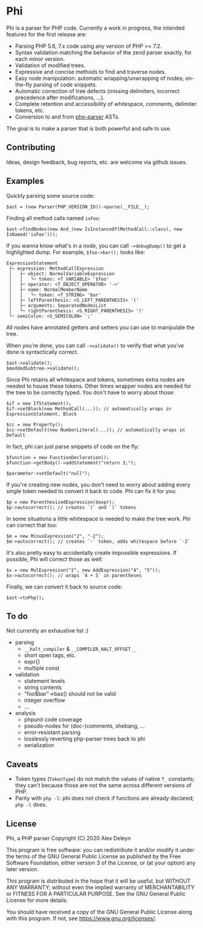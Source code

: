 # Phi

Phi is a parser for PHP code. Currently a work in progress, the intended features for the first release are:

* Parsing PHP 5.6, 7.x code using any version of PHP >= 7.2.
* Syntax validation matching the behavior of the zend parser exactly, for each minor version.
* Validation of modified trees.
* Expressive and concise methods to find and traverse nodes.
* Easy node manipulation: automatic wrapping/unwrapping of nodes; on-the-fly parsing of code snippets.
* Automatic correction of tree defects (missing delimiters, incorrect precedence after modifications, ...).
* Complete retention and accessibility of whitespace, comments, delimiter tokens, etc.
* Conversion to and from [php-parser](https://github.com/nikic/PHP-Parser) ASTs.

The goal is to make a parser that is both powerful and safe to use.

## Contributing

Ideas, design feedback, bug reports, etc. are welcome via github issues.

## Examples

Quickly parsing some source code:

```
$ast = (new Parser(PHP_VERSION_ID))->parse(__FILE__);
```

Finding all method calls named `isFoo`:

```
$ast->findNodes(new And_(new IsInstanceOf(MethodCall::class), new IsNamed('isFoo')));
```

If you wanna know what's in a node, you can call `->debugDump()` to get a highlighted dump.
For example, `$foo->bar();` looks like:

```
ExpressionStatement
 ├─ expression: MethodCallExpression
 │   ├─ object: NormalVariableExpression
 │   │   └─ token: <T_VARIABLE> '$foo'
 │   ├─ operator: <T_OBJECT_OPERATOR> '->'
 │   ├─ name: NormalMemberName
 │   │   └─ token: <T_STRING> 'bar'
 │   ├─ leftParenthesis: <S_LEFT_PARENTHESIS> '('
 │   ├─ arguments: SeparatedNodesList
 │   └─ rightParenthesis: <S_RIGHT_PARENTHESIS> ')'
 └─ semiColon: <S_SEMICOLON> ';'
```

All nodes have annotated getters and setters you can use to manipulate the tree.

When you're done, you can call `->validate()` to verify that what you've done is syntactically correct.

```
$ast->validate();
$moddedSubtree->validate();
```

Since Phi retains all whitespace and tokens, sometimes extra nodes are needed to house these tokens.
Other times wrapper nodes are needed for the tree to be correctly typed.
You don't have to worry about those:

```
$if = new IfStatement();
$if->setBlock(new MethodCall(...)); // automatically wraps in ExpressionStatement, Block

$cc = new Property();
$cc->setDefault(new NumberLiteral(...)); // automatically wraps in Default
```

In fact, phi can just parse snippets of code on the fly:

```
$function = new FunctionDeclaration();
$function->getBody()->addStatement("return 3;");

$parameter->setDefault("null");
```

If you're creating new nodes, you don't need to worry about adding every single token needed to convert it back to code.
Phi can fix it for you:

```
$p = new ParenthesizedExpression($expr);
$p->autocorrect(); // creates `(` and `)` tokens
```

In some situations a little whitespace is needed to make the tree work.
Phi can correct that too:

```
$m = new MinusExpression("2", "-2");
$m->autocorrect(); // creates `-` token, adds whitespace before `-2`
```

It's also pretty easy to accidentally create impossible expressions.
If possible, Phi will correct those as well:

```
$x = new MulExpression("2", new AddExpression("4", "5"));
$x->autocorrect(); // wraps `4 + 5` in parentheses
```

Finally, we can convert it back to source code:

```
$ast->toPhp();
```

## To do

Not currently an exhaustive list :)

- parsing
	- `__halt_compiler` & `__COMPILER_HALT_OFFSET__`
	- short open tags, etc.
	- expr{}
	- multiple const
- validation
	- statement levels
	- string contents
	- "foo$bar"->baz() should not be valid
	- integer overflow
	- ...
- analysis
	- phpunit code coverage
	- pseudo-nodes for (doc-)comments, shebang, ...
	- error-resistant parsing
	- losslessly reverting php-parser trees back to phi
	- serialization

## Caveats

- Token types (`TokenType`) do not match the values of native `T_` constants;
  they can't because those are not the same across different versions of PHP.
- Parity with `php -l`: phi does not check if functions are already declared; `php -l` does.

## License

Phi, a PHP parser
Copyright (C) 2020 Alex Deleyn

This program is free software: you can redistribute it and/or modify
it under the terms of the GNU General Public License as published by
the Free Software Foundation, either version 3 of the License, or
(at your option) any later version.

This program is distributed in the hope that it will be useful,
but WITHOUT ANY WARRANTY; without even the implied warranty of
MERCHANTABILITY or FITNESS FOR A PARTICULAR PURPOSE.  See the
GNU General Public License for more details.

You should have received a copy of the GNU General Public License
along with this program.  If not, see <https://www.gnu.org/licenses/>.
